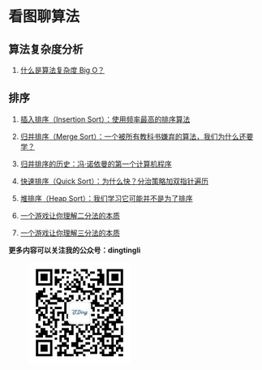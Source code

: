 # 看图聊算法

## 算法复杂度分析 

1. [什么是算法复杂度 Big O？](./bigo.md)

## 排序

1. [插入排序（Insertion Sort）：使用频率最高的排序算法](./Sort/insertionsort.md)

2. [归并排序（Merge Sort）：一个被所有教科书嫌弃的算法，我们为什么还要学？](./Sort/mergesort.md)

3. [归并排序的历史：冯·诺依曼的第一个计算机程序](./Sort/mergesort%20history.md)

4. [快速排序（Quick Sort）：为什么快？分治策略加双指针遍历](./Sort/quicksort.md)

5. [堆排序（Heap Sort）：我们学习它可能并不是为了排序](./Sort/heapsort.md)

6. [一个游戏让你理解二分法的本质](./Sort/guessgame.md)

7. [一个游戏让你理解三分法的本质](./Sort/weighingproblem.md)

**更多内容可以关注我的公众号：dingtingli**

<figure>
    <img src="doc/illustrations/mpweixin.jpg" width="200" align="center">
</figure>